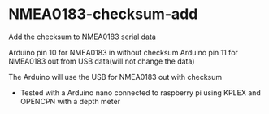 # NMEA0183-checksum-add
Add the checksum to NMEA0183 serial data

Arduino pin 10 for NMEA0183 in without checksum
Arduino pin 11 for NMEA0183 out from USB data(will not change the data)

The Arduino will use the USB for NMEA0183 out with checksum

- Tested with a Arduino nano connected to raspberry pi using KPLEX and OPENCPN with a depth meter
